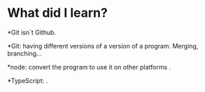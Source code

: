 # What did I learn?

*Git isn´t Github.

*Git: having different versions of a version of a program. Merging, branching…

*node: convert the program to use it on other platforms .

*TypeScript: .
